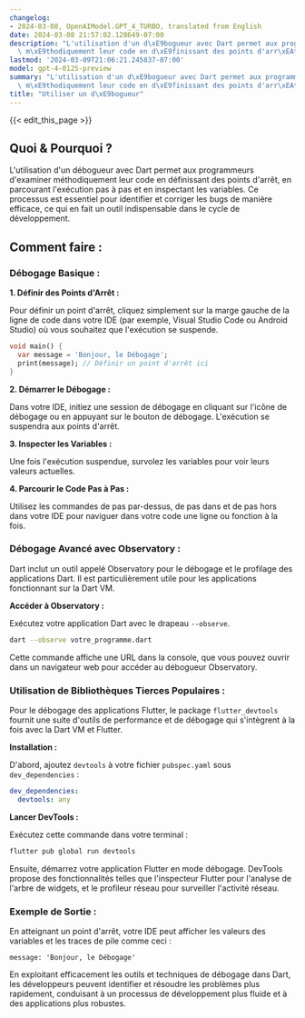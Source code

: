 ```yaml
---
changelog:
- 2024-03-08, OpenAIModel.GPT_4_TURBO, translated from English
date: 2024-03-08 21:57:02.128649-07:00
description: "L'utilisation d'un d\xE9bogueur avec Dart permet aux programmeurs d'examiner\
  \ m\xE9thodiquement leur code en d\xE9finissant des points d'arr\xEAt, en parcourant\u2026"
lastmod: '2024-03-09T21:06:21.245837-07:00'
model: gpt-4-0125-preview
summary: "L'utilisation d'un d\xE9bogueur avec Dart permet aux programmeurs d'examiner\
  \ m\xE9thodiquement leur code en d\xE9finissant des points d'arr\xEAt, en parcourant\u2026"
title: "Utiliser un d\xE9bogueur"
---
```


{{< edit_this_page >}}

## Quoi & Pourquoi ?

L'utilisation d'un débogueur avec Dart permet aux programmeurs d'examiner méthodiquement leur code en définissant des points d'arrêt, en parcourant l'exécution pas à pas et en inspectant les variables. Ce processus est essentiel pour identifier et corriger les bugs de manière efficace, ce qui en fait un outil indispensable dans le cycle de développement.

## Comment faire :

### Débogage Basique :

**1. Définir des Points d'Arrêt :**

Pour définir un point d'arrêt, cliquez simplement sur la marge gauche de la ligne de code dans votre IDE (par exemple, Visual Studio Code ou Android Studio) où vous souhaitez que l'exécution se suspende.

```dart
void main() {
  var message = 'Bonjour, le Débogage';
  print(message); // Définir un point d'arrêt ici
}
```

**2. Démarrer le Débogage :**

Dans votre IDE, initiez une session de débogage en cliquant sur l'icône de débogage ou en appuyant sur le bouton de débogage. L'exécution se suspendra aux points d'arrêt.

**3. Inspecter les Variables :**

Une fois l'exécution suspendue, survolez les variables pour voir leurs valeurs actuelles.

**4. Parcourir le Code Pas à Pas :**

Utilisez les commandes de pas par-dessus, de pas dans et de pas hors dans votre IDE pour naviguer dans votre code une ligne ou fonction à la fois.

### Débogage Avancé avec Observatory :

Dart inclut un outil appelé Observatory pour le débogage et le profilage des applications Dart. Il est particulièrement utile pour les applications fonctionnant sur la Dart VM.

**Accéder à Observatory :**

Exécutez votre application Dart avec le drapeau `--observe`.

```bash
dart --observe votre_programme.dart
```

Cette commande affiche une URL dans la console, que vous pouvez ouvrir dans un navigateur web pour accéder au débogueur Observatory.

### Utilisation de Bibliothèques Tierces Populaires :

Pour le débogage des applications Flutter, le package `flutter_devtools` fournit une suite d'outils de performance et de débogage qui s'intègrent à la fois avec la Dart VM et Flutter.

**Installation :**

D'abord, ajoutez `devtools` à votre fichier `pubspec.yaml` sous `dev_dependencies` :

```yaml
dev_dependencies:
  devtools: any
```

**Lancer DevTools :**

Exécutez cette commande dans votre terminal :

```bash
flutter pub global run devtools
```

Ensuite, démarrez votre application Flutter en mode débogage. DevTools propose des fonctionnalités telles que l'inspecteur Flutter pour l'analyse de l'arbre de widgets, et le profileur réseau pour surveiller l'activité réseau.

### Exemple de Sortie :

En atteignant un point d'arrêt, votre IDE peut afficher les valeurs des variables et les traces de pile comme ceci :

```
message: 'Bonjour, le Débogage'
```

En exploitant efficacement les outils et techniques de débogage dans Dart, les développeurs peuvent identifier et résoudre les problèmes plus rapidement, conduisant à un processus de développement plus fluide et à des applications plus robustes.
